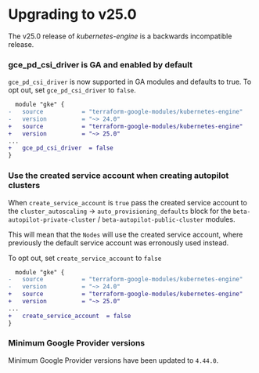 # Upgrading to v25.0
The v25.0 release of *kubernetes-engine* is a backwards incompatible
release.

### gce_pd_csi_driver is GA and enabled by default

`gce_pd_csi_driver` is now supported in GA modules and defaults to true. To opt out, set `gce_pd_csi_driver` to `false`.

```diff
  module "gke" {
-   source           = "terraform-google-modules/kubernetes-engine"
-   version          = "~> 24.0"
+   source           = "terraform-google-modules/kubernetes-engine"
+   version          = "~> 25.0"
...
+   gce_pd_csi_driver  = false
}
```

### Use the created service account when creating autopilot clusters

When `create_service_account` is `true` pass the created service account to the `cluster_autoscaling` -> `auto_provisioning_defaults` block
for the `beta-autopilot-private-cluster` / `beta-autopilot-public-cluster` modules.

This will mean that the `Nodes` will use the created service account, where previously the default service account was erronously used instead.

To opt out, set `create_service_account` to `false`

```diff
  module "gke" {
-   source           = "terraform-google-modules/kubernetes-engine"
-   version          = "~> 24.0"
+   source           = "terraform-google-modules/kubernetes-engine"
+   version          = "~> 25.0"
...
+   create_service_account  = false
}
```

### Minimum Google Provider versions

Minimum Google Provider versions have been updated to `4.44.0`.
